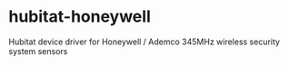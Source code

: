 # hubitat-honeywell
Hubitat device driver for Honeywell / Ademco 345MHz wireless security system sensors
